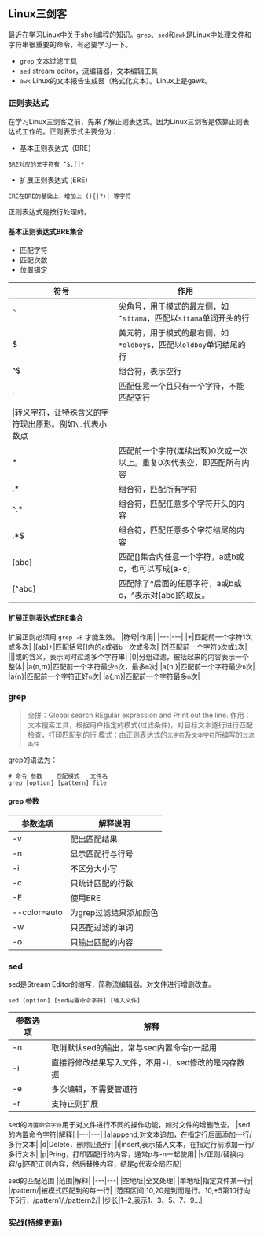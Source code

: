 ## Linux三剑客
最近在学习Linux中关于shell编程的知识。`grep`、`sed`和`awk`是Linux中处理文件和字符串很重要的命令，有必要学习一下。
- `grep` 文本过滤工具
- `sed` stream editor，流编辑器，文本编辑工具
- `awk` Linux的文本报告生成器（格式化文本）。Linux上是gawk。

### 正则表达式
在学习Linux三剑客之前，先来了解正则表达式。因为Linux三剑客是依靠正则表达式工作的。正则表示式主要分为：
- 基本正则表达式（BRE）
```
BRE对应的元字符有 ^$.[]*
```
- 扩展正则表达式 (ERE)
```
ERE在BRE的基础上，增加上 (){}?+| 等字符
```
正则表达式是按行处理的。

#### 基本正则表达式BRE集合
- 匹配字符
- 匹配次数
- 位置锚定

|符号|作用|
|---|---|
|^|尖角号，用于模式的最左侧，如`^sitama`，匹配以`sitama`单词开头的行|
|$|美元符，用于模式的最右侧，如`*oldboy$`，匹配以`oldboy`单词结尾的行|
|^$|组合符，表示空行|
|.|匹配任意一个且只有一个字符，不能匹配空行|
|\|转义字符，让特殊含义的字符现出原形。例如`\.`代表小数点|
|*|匹配前一个字符(连续出现)0次或一次以上。重复0次代表空，即匹配所有内容|
|.*|组合符，匹配所有字符|
|^.*|组合符，匹配任意多个字符开头的内容|
|.*$|组合符，匹配任意多个字符结尾的内容|
|[abc]|匹配[]集合内任意一个字符，a或b或c，也可以写成[a-c]|
|[^abc]|匹配除了^后面的任意字符，a或b或c，^表示对[abc]的取反。|

#### 扩展正则表达式ERE集合
扩展正则必须用 `grep -E` 才能生效。
|符号|作用|
|---|---|
|+|匹配前一个字符1次或多次|
|[ab]+|匹配括号[]内的`a`或者`b`一次或多次|
|?|匹配前一个字符`0`次或`1`次|
|\||或的含义，表示同时过滤多个字符串|
|()|分组过滤，被括起来的内容表示一个整体|
|a{n,m}|匹配前一个字符最少`n`次，最多`m`次|
|a{n,}|匹配前一个字符最少`n`次|
|a{n}|匹配前一个字符正好`n`次|
|a{,m}|匹配前一个字符最多`m`次|

### grep
> 全拼：Global search REgular expression and Print out the line.
> 作用：文本搜索工具，根据用户指定的模式(过滤条件)，对目标文本逐行进行匹配检查，打印匹配到的行
> 模式：由正则表达式的`元字符`及`文本字符`所编写的`过滤条件`

grep的语法为：
```shell
# 命令 参数    匹配模式   文件名
grep [option] [pattern] file
```

#### grep 参数
|参数选项|解释说明|
|---|---|
|-v|配出匹配结果|
|-n|显示匹配行与行号|
|-i|不区分大小写|
|-c|只统计匹配的行数|
|-E|使用ERE|
|--color=auto|为grep过滤结果添加颜色|
|-w|只匹配过滤的单词|
|-o|只输出匹配的内容|


### sed
sed是Stream Editor的缩写，简称流编辑器。对文件进行增删改查。
```shell
sed [option] [sed内置命令字符] [输入文件]
```
|参数选项|解释|
|---|---|
|-n|取消默认sed的输出，常与sed内置命令p一起用|
|-i|直接将修改结果写入文件，不用-i，sed修改的是内存数据|
|-e|多次编辑，不需要管道符|
|-r|支持正则扩展|

sed的`内置命令字符`用于对文件进行不同的操作功能，如对文件的增删改查。
|sed的内置命令字符|解释|
|---|---|
|a|append,对文本追加，在指定行后面添加一行/多行文本|
|d|Delete，删除匹配行|
|i|insert,表示插入文本，在指定行前添加一行/多行文本|
|p|Pring，打印匹配行的内容，通常p与-n一起使用|
|s/正则/替换内容/g|匹配正则内容，然后替换内容，结尾g代表全局匹配|

sed的匹配范围
|范围|解释|
|---|---|
|空地址|全文处理|
|单地址|指定文件某一行|
|/pattern/|被模式匹配到的每一行|
|范围区间|10,20是到而是行。10,+5第10行向下5行，/pattern1/,/pattern2/|
|步长|1~2,表示1、3、5、7、9...|


### 实战(持续更新)